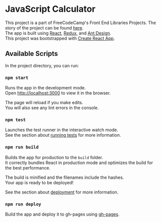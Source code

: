 # JavaScript Calculator
This project is a part of FreeCodeCamp's Front End Libraries Projects. The story of the project can be found [here](https://www.freecodecamp.org/learn/front-end-libraries/front-end-libraries-projects/build-a-javascript-calculator).
<br>
The app is built using [React](https://reactjs.org), [Redux](https://redux.js.org), and [Ant Design](https://ant.design/docs/react/).
<br>
This project was bootstrapped with [Create React App](https://github.com/facebook/create-react-app).

## Available Scripts

In the project directory, you can run:

### `npm start`

Runs the app in the development mode.\
Open [http://localhost:3000](http://localhost:3000) to view it in the browser.

The page will reload if you make edits.\
You will also see any lint errors in the console.

### `npm test`

Launches the test runner in the interactive watch mode.\
See the section about [running tests](https://facebook.github.io/create-react-app/docs/running-tests) for more information.

### `npm run build`

Builds the app for production to the `build` folder.\
It correctly bundles React in production mode and optimizes the build for the best performance.

The build is minified and the filenames include the hashes.\
Your app is ready to be deployed!

See the section about [deployment](https://facebook.github.io/create-react-app/docs/deployment) for more information.

### `npm run deploy`
Build the app and deploy it to gh-pages using [gh-pages](https://www.npmjs.com/package/gh-pages).